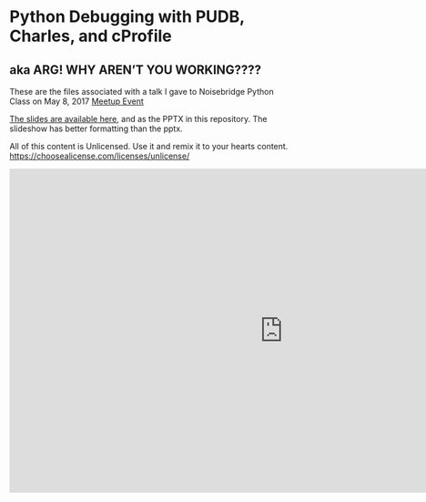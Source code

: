 # Python Debugging with PUDB, Charles, and cProfile
## aka ARG! WHY AREN’T YOU WORKING????

These are the files associated with a talk I gave to Noisebridge Python Class on May 8, 2017
[Meetup Event](https://www.meetup.com/noisebridge/events/238947420/)

[The slides are available here](https://docs.google.com/presentation/d/1MoblSzxReiI288fyCKJ216KCjRpUjRIa_28iqHmCXtc/pub?start=false&loop=false&delayms=3000), and as the PPTX in this repository.
The slideshow has better formatting than the pptx.


All of this content is Unlicensed. Use it and remix it to your hearts content.
https://choosealicense.com/licenses/unlicense/

<iframe src="https://docs.google.com/presentation/d/1MoblSzxReiI288fyCKJ216KCjRpUjRIa_28iqHmCXtc/embed?start=false&loop=false&delayms=3000" frameborder="0" width="960" height="569" allowfullscreen="true" mozallowfullscreen="true" webkitallowfullscreen="true"></iframe>
